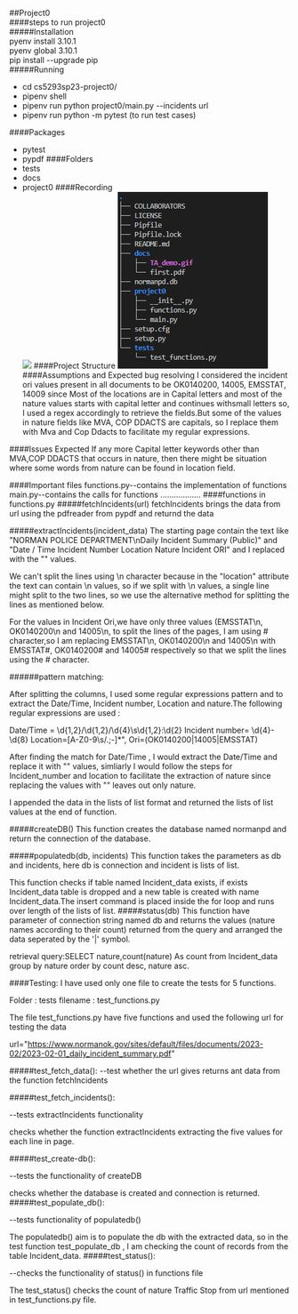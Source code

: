 ##Project0  
####steps to run project0   
#####Installation  
pyenv install 3.10.1  
pyenv global 3.10.1  
pip install --upgrade pip  
#####Running  
- cd cs5293sp23-project0/
- pipenv shell
- pipenv run python project0/main.py --incidents url
- pipenv run python -m pytest (to run test cases)


####Packages   
- pytest
- pypdf
####Folders  
- tests
- docs
- project0
####Recording  
![](docs/TA_demo.gif)
####Project Structure
![](docs/text_tree.png)
####Assumptions and Expected bug resolving 
I considered the incident ori values present in all documents to be OK0140200, 14005, EMSSTAT, 14009 
since Most of the locations are in Capital letters and most of the nature values starts with capital letter and continues withsmall letters so, I used a regex accordingly to retrieve the fields.But some of the values in nature fields like MVA, COP DDACTS are capitals, so I replace them with Mva and Cop Ddacts to facilitate my regular expressions.

####Issues Expected
If any more Capital letter keywords other than MVA,COP DDACTS that occurs in nature, then there might be situation where some words from nature can be found in location field.

####Important files
functions.py--contains the implementation of functions
main.py--contains the calls for functions
..................
####functions in functions.py
#####fetchIncidents(url)
fetchIncidents brings the data from url using the pdfreader from pypdf and 
returnd the data

#####extractIncidents(incident_data)
The starting page contain the text like "NORMAN POLICE DEPARTMENT\nDaily Incident Summary (Public)" and "Date / Time Incident Number Location Nature Incident ORI" and I replaced with the "" values.

We can't split the lines using \n character because in the "location" attribute the text can contain \n values, so if we split with \n values, a single line might split to the two lines, so we use the alternative method for splitting the lines as mentioned below.

For the values in Incident Ori,we have only three values (EMSSTAT\n, OK0140200\n and 14005\n, to split the lines of the pages, I am using # character,so I am replacing EMSSTAT\n, OK0140200\n and 14005\n with EMSSTAT#, OK0140200# and 14005# respectively so that we split the lines using the # character.

######pattern matching:

After splitting the columns, I used some regular expressions pattern and to extract the Date/Time, Incident number, Location and nature.The following regular expressions are used :

Date/Time = \d{1,2}/\d{1,2}/\d{4}\s\d{1,2}:\d{2}
Incident number= \d{4}-\d{8}
Location=[A-Z0-9\s/.;-]*",
Ori=(OK0140200|14005|EMSSTAT)

After finding the match for Date/Time , I would extract the Date/Time and replace it with "" values, simliarly I would follow the steps for Incident_number and  location to facilitate the extraction of nature since replacing the values with "" leaves out only nature.   

I appended the data in the lists of list format and returned the lists of list values at the end of function.


#####createDB()
This function creates the database named normanpd and return the connection of the database.

#####populatedb(db, incidents)
This function takes the parameters as db and incidents, here db is connection and incident is lists of list.

This function checks if table named Incident_data exists, if exists Incident_data table is dropped and a new table is created with name Incident_data.The insert command is placed inside the for loop and runs over length of the lists of list.
#####status(db)
This function have parameter of connection string named db and returns the values (nature names according to their count) returned from the query and arranged the data seperated by the '|' symbol.

retrieval query:SELECT nature,count(nature) As count from Incident_data group by nature order by count desc, nature asc.

####Testing:
I have used only one file to create the tests for 5 functions.

Folder : tests
filename : test_functions.py

The file test_functions.py have five functions and used the following url for testing the data

url="https://www.normanok.gov/sites/default/files/documents/2023-02/2023-02-01_daily_incident_summary.pdf"

#####test_fetch_data():
--test whether the url gives returns ant data from the function fetchIncidents

#####test_fetch_incidents():

--tests extractIncidents functionality

checks whether the function extractIncidents extracting the five values for each line in page.

#####test_create-db():

--tests the functionality of createDB

checks whether the database is created and connection is returned.
#####test_populate_db():

--tests functionality of populatedb()

The populatedb() aim is to populate the db with the extracted data, so in the test function test_populate_db , I am checking the count of records from the table Incident_data.
#####test_status():

--checks the functionality of status() in functions file

The test_status()  checks the count of nature Traffic Stop  from url mentioned in test_functions.py file.




